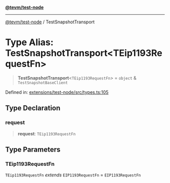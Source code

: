 [**@tevm/test-node**](../README.md)

***

[@tevm/test-node](../globals.md) / TestSnapshotTransport

# Type Alias: TestSnapshotTransport\<TEip1193RequestFn\>

> **TestSnapshotTransport**\<`TEip1193RequestFn`\> = `object` & `TestSnapshotBaseClient`

Defined in: [extensions/test-node/src/types.ts:105](https://github.com/evmts/tevm-monorepo/blob/main/extensions/test-node/src/types.ts#L105)

## Type Declaration

### request

> **request**: `TEip1193RequestFn`

## Type Parameters

### TEip1193RequestFn

`TEip1193RequestFn` *extends* `EIP1193RequestFn` = `EIP1193RequestFn`
